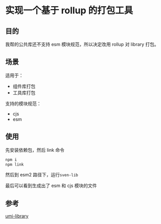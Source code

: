 # 实现一个基于 rollup 的打包工具

## 目的
我帮的公共库还不支持 esm 模块规范，所以决定改用 rollup 对 library 打包。

## 场景
适用于：
- 组件库打包
- 工具库打包

支持的模块规范：
- cjs
- esm

## 使用
先安装依赖包，然后 link 命令
```javascript
npm i
npm link
```
然后到 esm2 路径下，运行`sven-lib`  

最后可以看到生成出了 esm 和 cjs 模块的文件

## 参考
[umi-library](https://github.com/umijs/umi/blob/master/packages/umi-library/README.md)

